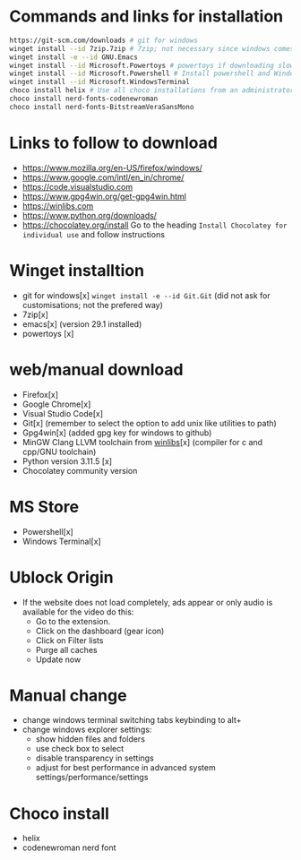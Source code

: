 # Commands and links for installation

```sh
https://git-scm.com/downloads # git for windows
winget install --id 7zip.7zip # 7zip; not necessary since windows comes with unzip pre-installed
winget install -e --id GNU.Emacs
winget install --id Microsoft.Powertoys # powertoys if downloading slowly install from the github page
winget install --id Microsoft.Powershell # Install powershell and Windows Terminal from the MS Store
winget install --id Microsoft.WindowsTerminal
choco install helix # Use all choco installations from an administrator shell
choco install nerd-fonts-codenewroman
choco install nerd-fonts-BitstreamVeraSansMono
```
# Links to follow to download

- https://www.mozilla.org/en-US/firefox/windows/
- https://www.google.com/intl/en_in/chrome/
- https://code.visualstudio.com
- https://www.gpg4win.org/get-gpg4win.html
- https://winlibs.com
- https://www.python.org/downloads/
- https://chocolatey.org/install  Go to the heading `Install Chocolatey for individual use` and follow instructions

# Winget installtion

- git for windows[x] `winget install -e --id Git.Git` (did not ask for customisations; not the prefered way)
- 7zip[x]
- emacs[x] (version 29.1 installed)
- powertoys [x]

# web/manual download

- Firefox[x]
- Google Chrome[x]
- Visual Studio Code[x]
- Git[x] (remember to select the option to add unix like utilities to path)
- Gpg4win[x] (added gpg key for windows to github)
- MinGW Clang LLVM toolchain from [winlibs](https://winlibs.com)[x] (compiler for c and cpp/GNU toolchain)
- Python version 3.11.5 [x]
- Chocolatey community version

# MS Store

- Powershell[x]
- Windows Terminal[x]

# Ublock Origin

- If the website does not load completely, ads appear or only audio is available for the video do this:
    * Go to the extension.
    * Click on the dashboard (gear icon)
    * Click on Filter lists
    * Purge all caches
    * Update now

# Manual change

- change windows terminal switching tabs keybinding to alt+<tab-number>
- change windows explorer settings:
    * show hidden files and folders
    * use check box to select
    * disable transparency in settings
    * adjust for best performance in advanced system settings/performance/settings

# Choco install

- helix
- codenewroman nerd font